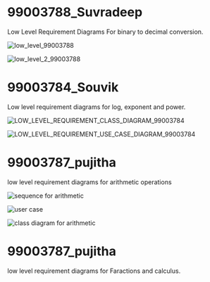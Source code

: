 # 99003788_Suvradeep

Low Level Requirement Diagrams For binary to decimal conversion.

![low_level_99003788](https://user-images.githubusercontent.com/78849542/107884731-9edd4200-6f1c-11eb-8632-0101a25ff16f.png)

![low_level_2_99003788](https://user-images.githubusercontent.com/78849542/107884844-1ca14d80-6f1d-11eb-8049-8ea85ded1f83.png)


# 99003784_Souvik

Low level requirement diagrams for log, exponent and power.

![LOW_LEVEL_REQUIREMENT_CLASS_DIAGRAM_99003784](https://user-images.githubusercontent.com/78857077/107885585-347ad080-6f21-11eb-825f-1043f146a3e5.png)

![LOW_LEVEL_REQUIREMENT_USE_CASE_DIAGRAM_99003784](https://user-images.githubusercontent.com/78857077/107885757-0944b100-6f22-11eb-869b-3daf8c581eed.png)
   
   
 # 99003787_pujitha  
 
 low level requirement diagrams for arithmetic operations
   
![sequence for arithmetic](https://user-images.githubusercontent.com/78854021/107904785-c8c15380-6f72-11eb-8602-1de0568f5ff0.jpg)

![user case](https://user-images.githubusercontent.com/78854021/107904881-1dfd6500-6f73-11eb-93a7-c96234539c2d.jpg)

![class diagram for arithmetic](https://user-images.githubusercontent.com/78854021/107904985-67e64b00-6f73-11eb-8d2a-cde2b7af1f9c.jpg)


 # 99003787_pujitha  
 
 low level requirement diagrams for Faractions and calculus.
 
 
   

